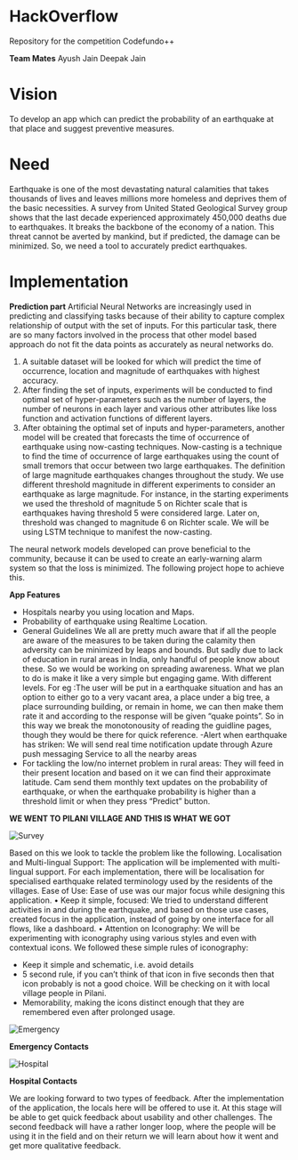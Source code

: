 # HackOverflow
Repository for the competition Codefundo++

**Team Mates**
Ayush Jain
Deepak Jain

# Vision 
To develop an app which can predict the probability of an earthquake at that place and suggest preventive measures.
# Need
Earthquake is one of the most devastating natural calamities that takes thousands of lives and leaves millions more homeless and deprives them of the basic necessities. A survey from United Stated Geological Survey group shows that the last decade experienced approximately 450,000 deaths due to earthquakes. It breaks the backbone of the economy of a nation. This threat cannot be averted by mankind, but if predicted, the damage can be minimized. So, we need a tool to accurately predict earthquakes. 

# Implementation
**Prediction part**
Artificial Neural Networks are increasingly used in predicting and classifying tasks because of their ability to capture complex relationship of output with the set of inputs. For this particular task, there are so many factors involved in the process that other model based approach do not fit the data points as accurately as neural networks do.

1. A suitable dataset will be looked for which will predict the time of occurrence, location and magnitude of earthquakes with highest accuracy. 
2. After finding the set of inputs, experiments will be conducted to find optimal set of hyper-parameters such as the number of layers, the number of neurons in each layer and various other attributes like loss function and activation functions of different layers. 
3. After obtaining the optimal set of inputs and hyper-parameters, another model will be created that forecasts the time of occurrence of earthquake using now-casting techniques. Now-casting is a technique to find the time of occurrence of large earthquakes using the count of small tremors that occur between two large earthquakes. The definition of large magnitude earthquakes changes throughout the study. We use different threshold magnitude in different experiments to consider an earthquake as large magnitude. For instance, in the starting experiments we used the threshold of magnitude 5 on Richter scale that is earthquakes having threshold 5 were considered large. Later on, threshold was changed to magnitude 6 on Richter scale. 
We will be using LSTM technique to manifest the now-casting.

The neural network models developed can prove beneficial to the community, because it can be used to create an early-warning alarm system so that the loss is minimized. The following project hope to achieve this.


**App Features**
- Hospitals nearby you using location and Maps.
- Probability of earthquake using Realtime Location.
- General Guidelines
We all are pretty much aware that if all the people are aware of the measures to be taken during the calamity then adversity can be minimized by leaps and bounds. But sadly due to lack of education  in rural areas in India, only handful of people know about these. So we would be working on spreading awareness. What we plan to do is make it like a very simple but engaging game. With different levels. For eg :The user will be put in a earthquake situation and has an option to either go to a very vacant area, a place under a big tree, a place surrounding building,  or remain in home, we can then make them rate it and according to the response will be given “quake points”. So in this way we break the monotonousity of reading the guidline pages, though they would be there for quick reference.
-Alert when earthquake has striken: We will send real time notification update through Azure push messaging Service to all the nearby areas 
- For tackling the low/no internet problem in rural areas:
They will feed in their present location and based on it we can find their approximate latitude. Cam send them monthly text updates on the probability of earthquake, or when the earthquake probability is higher than a threshold limit or when they press “Predict” button. 













**WE WENT TO PILANI VILLAGE AND THIS IS WHAT WE GOT**


![Survey](../master/Images/Survey.jpg)

 
Based on this we look to tackle the problem like the following.
Localisation and Multi-lingual Support:
The application will be implemented with multi-lingual support. For each implementation, there will be localisation for specialised earthquake related terminology used by the residents of the villages. 
Ease of Use:
Ease of use was our major focus while designing this application.
•	Keep it simple, focused: We tried to understand different activities in and during the earthquake, and based on those use cases, created focus in the application, instead of going by one interface for all flows, like a dashboard.
•	Attention on Iconography: We will be experimenting with iconography using various styles and even with contextual icons. 
We followed these simple rules of iconography: 
- Keep it simple and schematic, i.e. avoid details
- 5 second rule, if you can’t think of that icon in five seconds then that icon probably is not a good choice. Will be checking on it with local village people in Pilani.
- Memorability, making the icons distinct enough that they are remembered even after prolonged usage.
  

![Emergency](../master/Images/emergency.jpg)

**Emergency Contacts**


![Hospital](../master/Images/hospital.jpg)

**Hospital Contacts**


We are looking forward to two types of feedback. After the implementation of the application, the locals here will be offered to use it. At this stage will be able to get quick feedback about usability and other challenges.
The second feedback will have a rather longer loop, where the people will be using it in the field and on their return we will learn about how it went and get more qualitative feedback. 



